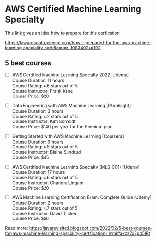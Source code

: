# AWS Certified Machine Learning Specialty

This link gives an idea how to prepare for this cerfication

https://towardsdatascience.com/how-i-prepared-for-the-aws-machine-learning-speciality-certification-10834924d192

## 5 best courses
- [ ]  AWS Certified Machine Learning Specialty 2022 [Udemy]<br />
    Course Duration: 11 hours<br />
    Course Rating: 4.6 stars out of 5<br />
    Course Instructor: Frank Kane<br />
    Course Price: $20
- [ ] Data Engineering with AWS Machine Learning [Pluralsight]<br />
    Course Duration: 3 hours<br />
    Course Rating: 4.2 stars out of 5<br />
    Course Instructor: Kim Schmidt<br />
    Course Price: $140 per year for the Premium plan
    
- [ ] Getting Started with AWS Machine Learning [Coursera] <br />
    Course Duration: 9 hours<br />
    Course Rating: 4.5 stars out of 5<br />
    Course Instructor: Blaine Sundrud<br />
    Course Price: $45
    
- [ ] AWS Certified Machine Learning Specialty (MLS-C01) [Udemy]<br />
    Course Duration: 17 hours<br />
    Course Rating: 4.6 stars out of 5<br />
    Course Instructor: Chandra Lingam<br />
    Course Price: $20
    
- [ ] AWS Machine Learning Certification Exam: Complete Guide [Udemy]<br />
    Course Duration: 2 hours<br />
    Course Rating: 4.7 stars out of 5<br />
    Course Instructor: David Tucker<br />
    Course Price: $56
    
Read more: https://javarevisited.blogspot.com/2022/02/5-best-courses-for-aws-machine-learning-speciality-certification-.html#axzz7d8p45lRt
